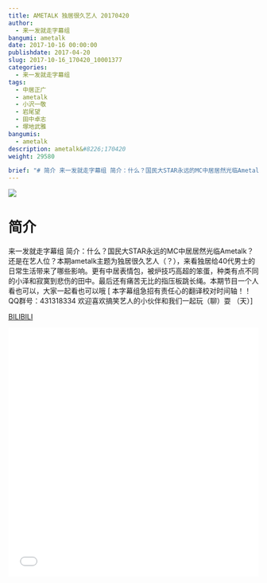 ```yaml
---
title: AMETALK 独居很久艺人 20170420
author: 
  - 来一发就走字幕组
bangumi: ametalk
date: 2017-10-16 00:00:00
publishdate: 2017-04-20
slug: 2017-10-16_170420_10001377
categories: 
  - 来一发就走字幕组
tags: 
  - 中居正广
  - ametalk
  - 小沢一敬
  - 岩尾望
  - 田中卓志
  - 塚地武雅
bangumis: 
  - ametalk
description: ametalk&#8226;170420
weight: 29580

brief: "# 简介 来一发就走字幕组 简介：什么？国民大STAR永远的MC中居居然光临Ametalk？还是在艺人位？本期ametalk主题为独居很久艺人（？），来看独居给40代男士的日常生活带来了哪些影响。更有中居表情包，被炉技巧高超的笨蛋，种类有点不同的小泽和寂寞到悲伤的田中。最后还有痛苦无比的指压板跳长绳。本期节目一个人看也可以，大家一起看也可以哦"
---
```


![](https://i.imgur.com/KxAUdIX.jpg)

# 简介  
来一发就走字幕组
简介：什么？国民大STAR永远的MC中居居然光临Ametalk？还是在艺人位？本期ametalk主题为独居很久艺人（？），来看独居给40代男士的日常生活带来了哪些影响。更有中居表情包，被炉技巧高超的笨蛋，种类有点不同的小泽和寂寞到悲伤的田中。最后还有痛苦无比的指压板跳长绳。本期节目一个人看也可以，大家一起看也可以哦
[ 本字幕组急招有责任心的翻译校对时间轴！！ QQ群号：431318334 欢迎喜欢搞笑艺人的小伙伴和我们一起玩（聊）耍 （天）]

  [BILIBILI](https://www.bilibili.com/video/av10001377/)


<div class="vcontainer">  <iframe class='video' src="//www.bilibili.com/blackboard/player.html?aid=10001377" width="100%" height="500" frameborder="0" allowfullscreen="allowfullscreen"></iframe></div>
